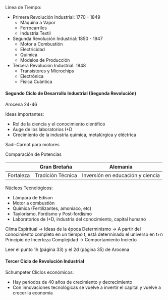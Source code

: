 
Linea de Tiempo:
- Primera Revolución Industrial: 1770 - 1849
	- Máquina a Vapor
	- Ferrocarriles
	- Industria Textil
- Segunda Revolución Industrial: 1850 - 1947
	- Motor a Combustión
	- Electricidad
	- Química
	- Modelos de Producción
- Tercera Revolución Industrial: 1848
	- Transistores y Microchips
	- Electrónica
	- Física Cuántica


#### Segundo Ciclo de Desarrollo Industrial (Segunda Revolución)
Arocena 24-46

Ideas importantes:
- Rol de la ciencia y el conocimiento científico
- Auge de los laboratorios I+D
- Crecimiento de la industria química, metalúrgica y eléctrica

Sadi-Carnot para motores

Comparación de Potencias

|           | Gran Bretaña      | Alemania                         |
| --------- | ----------------- | -------------------------------- |
| Fortaleza | Tradición Técnica | Inversión en educación y ciencia |

Núcleos Tecnológicos:
- Lámpara de Edison
- Motor a combustión
- Química (Fertilizantes, amoníaco, etc)
- Taylorismo, Fordismo y Post-fordismo
- Laboratorios de I+D, industria del conocimiento, capital humano

Clima Espiritual -> Ideas de la época
Determinismo -> A partir del conocimiento completo en un tiempo t, está determinado el universo en t+n
	Principio de Incerteza 
	Complejidad -> Comportamiento Incierto



Leer el punto 1h (página 33) y el 2d (página 35) de Arocena

#### Tercer Ciclo de Revolución Industrial

Schumpeter Cliclos económicos:
- Hay períodos de 40 años de crecimiento y decrecimiento
- Con innovaciones tecnológicas se vuelve a invertir el capital y vuelve a crecer la economía